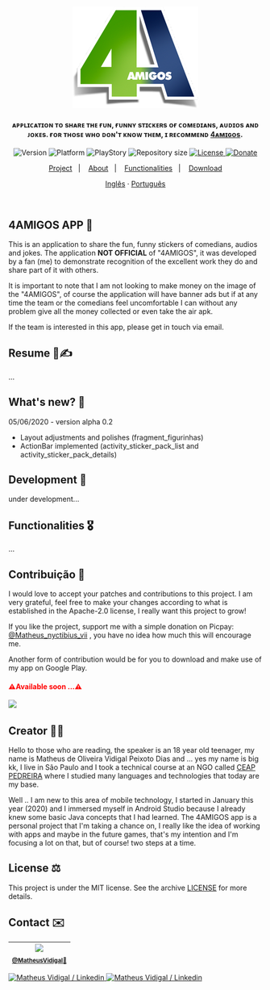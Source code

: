 <p align="center">
  <br>
    <a href="https://www.youtube.com/channel/UCYM04a9yva0wMQ7bPlii4rg">
      <img src="images/b_logo_4_amigos.png" width="250">
    </a>
  <!--<br><h1>4AMIGOS</h1><br>-->
</p>
<h4 align="center">ᴀᴘᴘʟɪᴄᴀᴛɪᴏɴ ᴛᴏ sʜᴀʀᴇ ᴛʜᴇ ғᴜɴ, ғᴜɴɴʏ sᴛɪᴄᴋᴇʀs ᴏғ ᴄᴏᴍᴇᴅɪᴀɴs, ᴀᴜᴅɪᴏs ᴀɴᴅ ᴊᴏᴋᴇs. ғᴏʀ ᴛʜᴏsᴇ ᴡʜᴏ ᴅᴏɴ'ᴛ ᴋɴᴏᴡ ᴛʜᴇᴍ, ɪ ʀᴇᴄᴏᴍᴍᴇɴᴅ <b><a href="https://www.youtube.com/channel/UCYM04a9yva0wMQ7bPlii4rg" target="_blank">4ᴀᴍɪɢᴏs</a></b>.</h4>
<p align="center">
  <img alt="Version" src="https://img.shields.io/static/v1?label=Version&message=alpha-0.2&color=greeen&labelColor=000000">
  <img alt="Platform" src="https://img.shields.io/static/v1?label=Platform&message=Android&color=greeen&labelColor=000000">
  <img alt="PlayStory" src="https://img.shields.io/static/v1?label=App&message=No-published&color=greeen&labelColor=000000">
  <img alt="Repository size" src="https://img.shields.io/github/repo-size/NyctibiusVII/4AMIGOS-app?color=darkblue&labelColor=000000">
  <a href="https://github.com/NyctibiusVII/4AMIGOS-app/blob/master/LICENSE">
    <img alt="License" src="https://img.shields.io/static/v1?label=License&message=Apache-2.0&color=darkblue&labelColor=000000">
  </a>
  <a href="https://picpay.me/Matheus_nyctibius_vii">
    <img alt="Donate" src="https://img.shields.io/static/v1?label=$&message=Donate&color=ff69b4&labelColor=000000">
  </a>
</p>
<p align="center">
  <a href="#4amigos-app">Project</a>&nbsp;&nbsp;&nbsp;|&nbsp;&nbsp;&nbsp;
  <a href="#resume-%EF%B8%8F">About</a>&nbsp;&nbsp;&nbsp;|&nbsp;&nbsp;&nbsp;
  <a href="#functionalities-%EF%B8%8F">Functionalities</a>&nbsp;&nbsp;&nbsp;|&nbsp;&nbsp;&nbsp;
  <a href="">Download</a>
</p>
<p align="center">
    <a href="README-in.md">Inglês</a>
    ·
    <a href="README.md">Português</a>
</p>
<br><!--green and blue: #4dc71f, #0d0d8a ou #409900, #041760
<h1><span style="color: #409900;">4AMIGOS </span><span style="color: #041760;">APP </span>🤣</h2>-->

## 4AMIGOS APP 🤣
This is an application to share the fun, funny stickers of comedians, audios and jokes.
The application **NOT OFFICIAL** of "4AMIGOS", it was developed by a fan (me) to demonstrate recognition of the excellent work they do and share part of it with others.

It is important to note that I am not looking to make money on the image of the "4AMIGOS", of course the application will have banner ads but if at any time the team or the comedians feel uncomfortable I can without any problem give all the money collected or even take the air apk.

If the team is interested in this app, please get in touch via email.

## Resume 📃✍️
...

## What's new? 🤔
05/06/2020 - version alpha 0.2
- Layout adjustments and polishes (fragment_figurinhas)
- ActionBar implemented (activity_sticker_pack_list and activity_sticker_pack_details)

## Development 🔨
under development...

## Functionalities 🎖️
...

## Contribuição 💭
I would love to accept your patches and contributions to this project. I am very grateful, feel free to make your changes according to what is established in the Apache-2.0 license, I really want this project to grow!

If you like the project, support me with a simple donation on Picpay: <a href="https://picpay.me/Matheus_nyctibius_vii">@Matheus_nyctibius_vii</a> , you have no idea how much this will encourage me. 

Another form of contribution would be for you to download and make use of my app on Google Play.
<h4><span style="color: #f00;">⚠Available soon ...⚠</span></h4>
<a href="">
	<img src="https://user-images.githubusercontent.com/52816125/81919299-0d682a80-95ae-11ea-9616-29ef04d36769.png" width="150">
</a>

## Creator 👨‍💻
Hello to those who are reading, the speaker is an 18 year old teenager, my name is Matheus de Oliveira Vidigal Peixoto Dias and ... yes my name is big kk, I live in São Paulo and I took a technical course at an NGO called [CEAP PEDREIRA](https://pedreira.org/) where I studied many languages ​​and technologies that today are my base. 

Well .. I am new to this area of ​​mobile technology, I started in January this year (2020) and I immersed myself in Android Studio because I already knew some basic Java concepts that I had learned. The 4AMIGOS app is a personal project that I'm taking a chance on, I really like the idea of ​​working with apps and maybe in the future games, that's my intention and I'm focusing a lot on that, but of course! two steps at a time.

## License ⚖️
This project is under the MIT license. See the archive [LICENSE](https://github.com/NyctibiusVII/4AMIGOS-app/blob/master/LICENSE) for more details.

## Contact ✉️
| <img src="https://user-images.githubusercontent.com/52816125/90341686-05b68880-dfd8-11ea-969c-70c9ce9d0278.jpg" width=100><br><sub><a href="https://www.instagram.com/nyctibius_vii/?hl=pt-br">@MatheusVidigal🦊</a></sub> |
| :---: |

<p align="left">	
   <a href="https://www.linkedin.com/in/matheus-vidigal-nyctibiusvii/">
      <img alt="Matheus Vidigal / Linkedin" src="https://img.shields.io/badge/-Matheus Vidigal-greeen?style=flat&logo=Linkedin&logoColor=white" />
   </a>
   <a href="https://mail.google.com/mail/u/1/#inbox?compose=GTvVlcSGLCKpKJfwPsKKqzXBplKkGtCLvCQcFWdWxCxQFfkHzzjVkgzrMFPBgKBmWFHvrjrCsMqSH">
      <img alt="Matheus Vidigal / Linkedin" src="https://img.shields.io/badge/-Matheus Vidigal-darkblue?style=flat&logo=Gmail&logoColor=white" />
   </a>
</p>